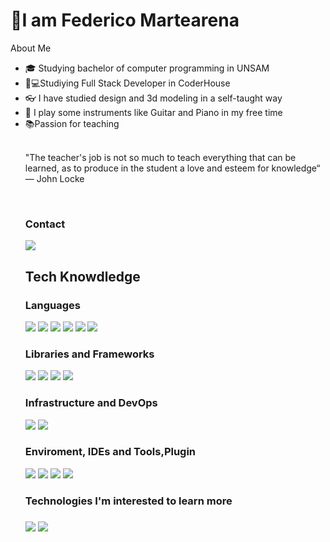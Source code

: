 <h1>👋I am Federico Martearena</h1>
</a>About Me</h2>
<ul>
<li>🎓</g-emoji> Studying bachelor of computer programming in UNSAM</li>
<li>🧑💻Studiying Full Stack Developer in CoderHouse</li>
<li>👓</g-emoji> I have studied design and 3d modeling in a self-taught way</li>
<li>🎼</g-emoji> I play some instruments like Guitar and Piano in my free time</li>
<li>📚Passion for teaching</li>
<br>
<p>"The teacher's job is not so much to teach everything that can be learned, as to produce in the student a love and esteem for knowledge“ — John Locke  </p>
<br>
<h3>Contact</h3>
<a href="https://www.linkedin.com/mwlite/in/federico-martearena-009a6a156"><img src="https://img.shields.io/badge/-Linkedin-333333?style=flat&amp;logo=linkedin" style="max-width: 100%;"></a>                                    
<br>
<h2>Tech Knowdledge</h2>
<h3>Languages</h3>
<p>
<a><img src="https://img.shields.io/badge/HTML-333333?style=flat&amp;logo=html5&logoColor=white" style="max-width: 100%;"></a>
<a><img src="https://img.shields.io/badge/CSS-333333?style=flat&amp;logo=css3&logoColor=white" style="max-width: 100%;"></a>
<a><img src="https://img.shields.io/badge/-JavaScript-333333?style=flat&amp;logo=javascript" style="max-width: 100%;"></a>
<a><img src="https://img.shields.io/badge/-Gcode-333333?style=flat&amp;logo=gcode style="max-width: 100%;"></a>
<a><img src="https://img.shields.io/badge/-C++[arduino]-333333?style=flat&amp;logo=c++ style="max-width: 100%;"></a>
<a><img src="https://img.shields.io/badge/Python-333333?style=flat&amp;logo=python&logoColor=white style="max-width: 100%;"></a>
</p>
<h3>Libraries and Frameworks</h3>
<p>
<a><img src="https://img.shields.io/badge/Sass-333333?style=flat&amp;logo=sass&logoColor=white" style="max-width: 100%;"></a>
<a><img src=" https://img.shields.io/badge/Bootstrap-333333?style=flat&amp;logo=bootstrap&logoColor=white" style="max-width: 100%;"></a>
<a><img src="https://img.shields.io/badge/-ReactJs-333333?style=flat&amp;logo=react" style="max-width: 100%;"></a>
<a><img src="https://img.shields.io/badge/Django-333333?style=flat&amp;logo=django&logoColor=white" style="max-width: 100%;"></a>
</p>
<h3>Infrastructure and DevOps</h3>
<p>
<a><img src="https://img.shields.io/badge/-Git-333333?style=flat&amp;logo=git" style="max-width: 100%; display:inline;"></a>
<a><img src="https://img.shields.io/badge/-GitHub-333333?style=flat&amp;logo=github" style="max-width: 100%;"></a>
</p>
<h3>Enviroment, IDEs and Tools,Plugin</h3>
<p>
<a><img src="https://img.shields.io/badge/-Visual%20Studio-333333?style=flat&amp;logo=visual-studio-code&amp;logoColor=7e10cc" style="max-width: 100%;"></a>
<a><img src="https://img.shields.io/badge/-Visual%20Studio%20Code-333333?style=flat&amp;logo=visual-studio-code&amp;logoColor=007ACC" style="max-width: 100%;"></a>
<a><img src="https://img.shields.io/badge/-Bootstrap-333333?style=flat&amp;logo=bootstrap&amp;logoColor=007ACC" style="max-width: 100%;"></a>
<a><img src="https://img.shields.io/badge/-SweetAlert2-333333?style=flat&amp" style="max-width: 100%;"></a>
</p>
<h3>Technologies I'm interested to learn more<h3>
 <p>
  <a><img src="https://img.shields.io/badge/-Tailwind-333333?style=flat&amp" style="max-width: 100%;"></a>
  <a><img src="https://img.shields.io/badge/-Three%20js-333333?style=flat&amp" style="max-width: 100%;"></a>
</p>
